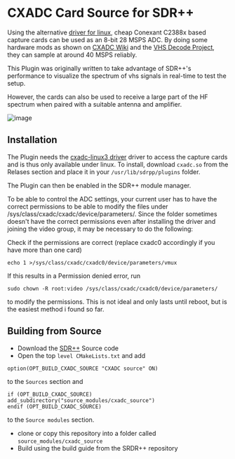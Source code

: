 # CXADC Card Source for SDR++

Using the alternative [driver for linux](https://github.com/happycube/cxadc-linux3), cheap Conexant C2388x based capture cards can be used as an 8-bit 28 MSPS ADC.
By doing some hardware mods as shown on [CXADC Wiki](https://github.com/happycube/cxadc-linux3/wiki/Modifications) and the [VHS Decode Project](https://github.com/oyvindln/vhs-decode/wiki/CX-Cards), they can sample at around 40 MSPS reliably.

This Plugin was originally written to take advantage of SDR++'s performance to visualize the spectrum of vhs signals in real-time to test the setup.

However, the cards can also be used to receive a large part of the HF spectrum when paired with a suitable antenna and amplifier.

![image](https://github.com/user-attachments/assets/6ca399e2-4615-4458-8e10-63d6613864c8)


Installation
--

The Plugin needs the [cxadc-linux3 driver](https://github.com/happycube/cxadc-linux3) driver to access the capture cards and is thus only available under linux.
To install, download `cxadc.so` from the Relases section and place it in your `/usr/lib/sdrpp/plugins` folder.

The Plugin can then be enabled in the SDR++ module manager.

To be able to control the ADC settings, your current user has to have the correct permissions to be able to modify the files under /sys/class/cxadc/cxadc<X>/device/parameters/.
Since the folder sometimes doesn't have the correct permissions even after installing the driver and joining the video group, it may be necessary to do the following:

Check if the permissions are correct (replace cxadc0 accordingly if you have more than one card)
```
echo 1 >/sys/class/cxadc/cxadc0/device/parameters/vmux
```
If this results in a Permission denied error, run 
```
sudo chown -R root:video /sys/class/cxadc/cxadc0/device/parameters/
```
to modify the permissions. This is not ideal and only lasts until reboot, but is the easiest method i found so far.

Building from Source
--

- Download the [SDR++](https://github.com/AlexandreRouma/SDRPlusPlus) Source code
- Open the top `level CMakeLists.txt` and add 
```
option(OPT_BUILD_CXADC_SOURCE "CXADC source" ON)
```
to the `Sources` section and 
```
if (OPT_BUILD_CXADC_SOURCE)
add_subdirectory("source_modules/cxadc_source")
endif (OPT_BUILD_CXADC_SOURCE)
```
to the `Source modules` section.

- clone or copy this repository into a folder called `source_modules/cxadc_source`   
- Build using the build guide from the SRDR++ repository
